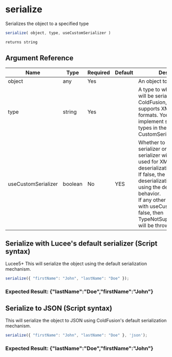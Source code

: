 # serialize

Serializes the object to a specified type

```javascript
serialize( object, type, useCustomSerializer )
```

```javascript
returns string
```

## Argument Reference

| Name | Type | Required | Default | Description |
| --- | --- | --- | --- | --- |
| object | any | Yes |  | An object to be serialized. |
| type | string | Yes |  | A type to which the object will be serialized. ColdFusion, by default supports XML and JSON formats. You can also implement support for other types in the CustomSerializer CFC. |
| useCustomSerializer | boolean | No | YES | Whether to use the custom serializer or not. The custom serializer will be always used for XML deserialization.<br />If false, the XML/JSON deserialization will be done using the default ColdFusion behavior.<br />If any other type is passed with useCustomSerializer as false, then TypeNotSupportedException will be thrown. |

## Serialize with Lucee's default serializer (Script syntax)

Lucee5+ This will serialize the object using the default serialization mechanism.

```javascript
serialize({ "firstName": "John", "lastName": "Doe" });
```

### Expected Result: {"lastName":"Doe","firstName":"John"}

## Serialize to JSON (Script syntax)

This will serialize the object to JSON using ColdFusion's default serialization mechanism.

```javascript
serialize({ "firstName": "John", "lastName": "Doe" }, 'json');
```

### Expected Result: {"lastName":"Doe","firstName":"John"}
